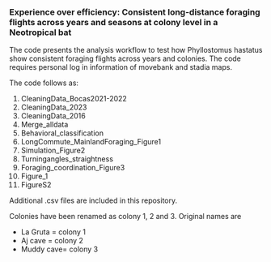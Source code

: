 
### Experience over efficiency: Consistent long-distance foraging flights across years and seasons at colony level in a Neotropical bat

The code presents the analysis workflow to test how Phyllostomus hastatus show consistent foraging flights across years and colonies. The code requires personal log in information of movebank and stadia maps.

The code follows as:

1. CleaningData_Bocas2021-2022
2. CleaningData_2023
3. CleaningData_2016
4. Merge_alldata
5. Behavioral_classification
6. LongCommute_MainlandForaging_Figure1
7. Simulation_Figure2
8. Turningangles_straightness
9. Foraging_coordination_Figure3
10. Figure_1
11. FigureS2

Additional .csv files are included in this repository.

Colonies have been renamed as colony 1, 2 and 3. Original names are
- La Gruta = colony 1
- Aj cave = colony 2
- Muddy cave= colony 3

